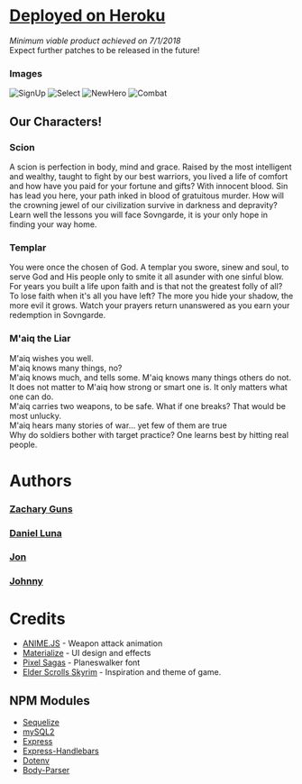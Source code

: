 # [Deployed on Heroku](https://onlinerpgproj2.herokuapp.com/)

*Minimum viable product achieved on 7/1/2018*<br />
Expect further patches to be released in the future!

### Images
![SignUp](https://i.imgur.com/6lAIQks.jpg)
![Select](https://i.imgur.com/J1LRfMA.jpg)
![NewHero](https://i.imgur.com/NnPMH10.jpg)
![Combat](https://i.imgur.com/uVtkobE.jpg)

## Our Characters! 

### Scion

A scion is perfection in body, mind and grace. Raised by the most intelligent and wealthy, taught to fight by our best warriors, you lived a life of comfort and how have you paid for your fortune and gifts? With innocent blood. Sin has lead you here, your path inked in blood of gratuitous murder. How will the crowning jewel of our civilization survive in darkness and depravity? Learn well the lessons you will face Sovngarde, it is your only hope in finding your way home.


### Templar

You were once the chosen of God. A templar you swore, sinew and soul, to serve God and His people only to smite it all asunder with one sinful blow. For years you built a life upon faith and is that not the greatest folly of all? To lose faith when it's all you have left? The more you hide your shadow, the more evil it grows. Watch your prayers return unanswered as you earn your redemption in Sovngarde.


### M'aiq the Liar

M'aiq wishes you well.<br />
M'aiq knows many things, no?<br />
M'aiq knows much, and tells some. M'aiq knows many things others do not.<br />
It does not matter to M'aiq how strong or smart one is. It only matters what one can do.<br />
M'aiq carries two weapons, to be safe. What if one breaks? That would be most unlucky.<br />
M'aiq hears many stories of war... yet few of them are true<br />
Why do soldiers bother with target practice? One learns best by hitting real people.<br />

# Authors

### [Zachary Guns](https://github.com/ZacharyGuns)

### [Daniel Luna](https://github.com/Lunad3)

### [Jon](https://github.com/jonjebo)

### [Johnny](https://2juicy.github.io/PersonalPortfolio/)


# Credits

* [ANIME.JS](http://animejs.com/) - Weapon attack animation
* [Materialize](https://materializecss.com/) - UI design and effects
* [Pixel Sagas](http://www.pixelsagas.com) - Planeswalker font
* [Elder Scrolls Skyrim](https://elderscrolls.bethesda.net/en/skyrim) - Inspiration and theme of game.

## NPM Modules

* [Sequelize](https://www.npmjs.com/package/sequelize)
* [mySQL2](https://www.npmjs.com/package/mysql2)
* [Express](https://www.npmjs.com/package/express)
* [Express-Handlebars](https://www.npmjs.com/package/express-handlebars)
* [Dotenv](https://www.npmjs.com/package/dotenv)
* [Body-Parser](https://www.npmjs.com/package/body-parser)
